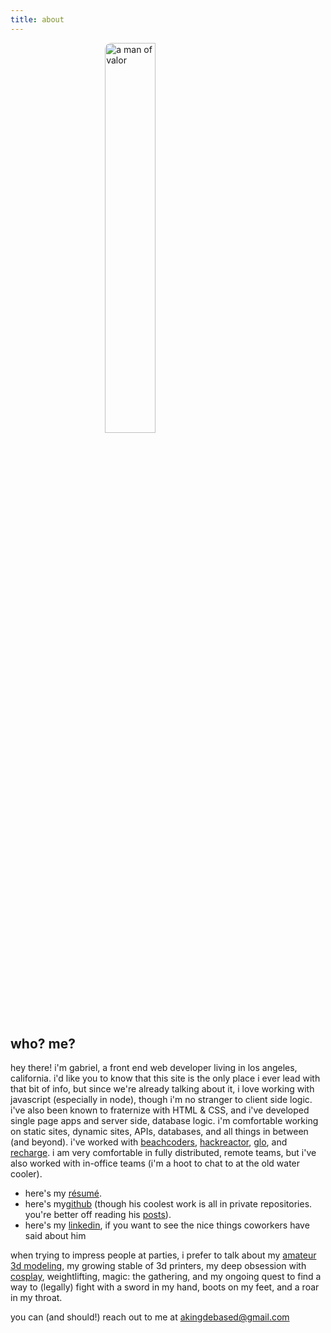 ```yaml
---
title: about
---
```


<style>
img {
    display: block; 
    margin: 0 auto; 
    border-radius: 10px; 
    width: 40%;
}

@media only screen and (max-width: 600px) {
  img {
    width: 80%;
  }
}

</style>

<a href="https://i.imgur.com/fTLclzI.jpg" target="_blank">
    <img src="https://i.imgur.com/fTLclzI.jpg" alt="a man of valor">
</a>

## who? me?

hey there! i'm gabriel, a front end web developer living in los angeles, california. i'd like you to know that this site is the only place i ever lead with that bit of info, but since we're already talking about it, i love working with javascript (especially in node), though i'm no stranger to client side logic. i've also been known to fraternize with HTML & CSS, and i've developed single page apps and server side, database logic. i'm comfortable working on static sites, dynamic sites, APIs, databases, and all things in between (and beyond). i've worked with [beachcoders](https://beachcoders.com), [hackreactor](https://www.hackreactor.com), [glo](https://www.glo.com), and [recharge](https://rechargepayments.com/). i am  very comfortable in fully distributed, remote teams, but i've also worked with in-office teams (i'm a hoot to chat to at the old water cooler).

* here's my [résumé](https://docs.google.com/document/d/1N39zsPEzhQh3N3zMEe52Fpbu8aMciZxZnSkjNc9kvk8/edit?usp=sharing).
* here's my[github](https://github.com/AKingDebased) (though his coolest work is all in private repositories. you're better off reading his [posts](/)).
* here's my [linkedin](https://www.linkedin.com/in/gabriel-gonzalvez-927b51ab/), if you want to see the nice things coworkers have said about him

when trying to impress people at parties, i prefer to talk about my [amateur 3d modeling](https://www.etsy.com/shop/TheFaithlessForge), my growing stable of 3d printers, my deep obsession with [cosplay](https://www.instagram.com/faithlessfew/), weightlifting, magic: the gathering, and my ongoing quest to find a way to (legally) fight with a sword in my hand, boots on my feet, and a roar in my throat.

you can (and should!) reach out to me at [akingdebased@gmail.com](mailto:akingdebased@gmail.com)
